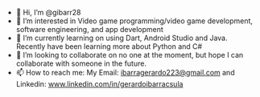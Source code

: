 - 👋 Hi, I’m @gibarr28
- 👀 I’m interested in Video game programming/video game development, software engineering, and app development
- 🌱 I’m currently learning on using Dart, Android Studio and Java. Recently have been learning more about Python and C#
- 💞️ I’m looking to collaborate on no one at the moment, but hope I can collaborate with someone in the future.
- 📫 How to reach me: My Email: ibarragerardo223@gmail.com and Linkedin: www.linkedin.com/in/gerardoibarracsula

<!---
gibarr28/gibarr28 is a ✨ special ✨ repository because its `README.md` (this file) appears on your GitHub profile.
You can click the Preview link to take a look at your changes.
--->
